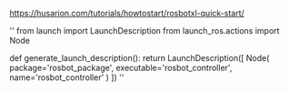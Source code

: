 https://husarion.com/tutorials/howtostart/rosbotxl-quick-start/

''
from launch import LaunchDescription
from launch_ros.actions import Node

def generate_launch_description():
    return LaunchDescription([
        Node(
            package='rosbot_package',
            executable='rosbot_controller',
            name='rosbot_controller'
        )
    ])
''
